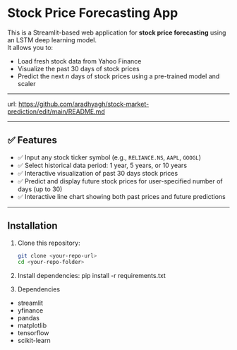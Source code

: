 # Stock Price Forecasting App

This is a Streamlit-based web application for **stock price forecasting** using an LSTM deep learning model.  
It allows you to:
- Load fresh stock data from Yahoo Finance
- Visualize the past 30 days of stock prices
- Predict the next _n_ days of stock prices using a pre-trained model and scaler

---

url: https://github.com/aradhyagh/stock-market-prediction/edit/main/README.md

---

## ✅ Features

- ✅ Input any stock ticker symbol (e.g., `RELIANCE.NS`, `AAPL`, `GOOGL`)
- ✅ Select historical data period: 1 year, 5 years, or 10 years
- ✅ Interactive visualization of past 30 days stock prices
- ✅ Predict and display future stock prices for user-specified number of days (up to 30)
- ✅ Interactive line chart showing both past prices and future predictions

---

## Installation

1. Clone this repository:
   ```bash
   git clone <your-repo-url>
   cd <your-repo-folder>

2. Install dependencies:
   pip install -r requirements.txt

3. Dependencies
- streamlit
- yfinance
- pandas
- matplotlib
- tensorflow
- scikit-learn
